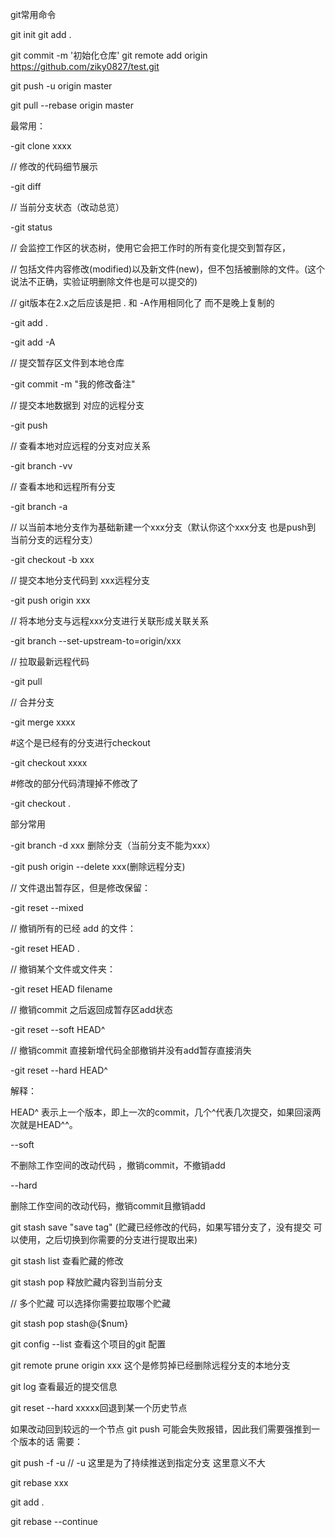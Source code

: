 git常用命令

git init
git add .
<!-- 不知道初始化仓库有什么用 -->
git commit -m '初始化仓库' 
git remote add origin https://github.com/ziky0827/test.git
<!-- 推送 -->
git push -u origin master
<!-- 拉取远程仓库并于本地仓库合并 -->
git pull --rebase origin master

最常用：

<!-- // 克隆远程代码下来本地 -->

-git clone xxxx

// 修改的代码细节展示

-git diff 

// 当前分支状态（改动总览）

-git status

// 会监控工作区的状态树，使用它会把工作时的所有变化提交到暂存区，

// 包括文件内容修改(modified)以及新文件(new)，但不包括被删除的文件。(这个说法不正确，实验证明删除文件也是可以提交的)

// git版本在2.x之后应该是把 . 和 -A作用相同化了 而不是晚上复制的

-git add .

-git add -A

// 提交暂存区文件到本地仓库

-git commit -m "我的修改备注"

// 提交本地数据到 对应的远程分支

-git push

// 查看本地对应远程的分支对应关系

-git branch -vv 

// 查看本地和远程所有分支

-git branch -a 

// 以当前本地分支作为基础新建一个xxx分支（默认你这个xxx分支 也是push到 当前分支的远程分支）

-git checkout -b xxx 

// 提交本地分支代码到 xxx远程分支

-git push origin xxx 

// 将本地分支与远程xxx分支进行关联形成关联关系

-git branch --set-upstream-to=origin/xxx 

// 拉取最新远程代码

-git pull

// 合并分支

-git merge xxxx

#这个是已经有的分支进行checkout

-git checkout xxxx

#修改的部分代码清理掉不修改了

-git checkout .



部分常用

-git branch -d xxx 删除分支（当前分支不能为xxx）



-git push origin --delete xxx(删除远程分支)

// 文件退出暂存区，但是修改保留：

-git reset --mixed

// 撤销所有的已经 add 的文件：

-git reset HEAD .

// 撤销某个文件或文件夹：

-git reset HEAD  filename

// 撤销commit 之后返回成暂存区add状态

-git reset --soft HEAD^

// 撤销commit 直接新增代码全部撤销并没有add暂存直接消失

-git reset --hard HEAD^

解释：

HEAD^ 表示上一个版本，即上一次的commit，几个^代表几次提交，如果回滚两次就是HEAD^^。

--soft

不删除工作空间的改动代码 ，撤销commit，不撤销add

--hard

 

删除工作空间的改动代码，撤销commit且撤销add



git stash save "save tag" (贮藏已经修改的代码，如果写错分支了，没有提交 可以使用，之后切换到你需要的分支进行提取出来)

git stash list 查看贮藏的修改

git stash pop 释放贮藏内容到当前分支

// 多个贮藏 可以选择你需要拉取哪个贮藏

git stash pop stash@{$num}



git config --list 查看这个项目的git 配置



git remote prune origin xxx 这个是修剪掉已经删除远程分支的本地分支



git log 查看最近的提交信息



git reset --hard xxxxx回退到某一个历史节点



如果改动回到较远的一个节点 git push 可能会失败报错，因此我们需要强推到一个版本的话 需要：



git push -f -u // -u 这里是为了持续推送到指定分支 这里意义不大



git rebase xxx

git add .

git rebase --continue